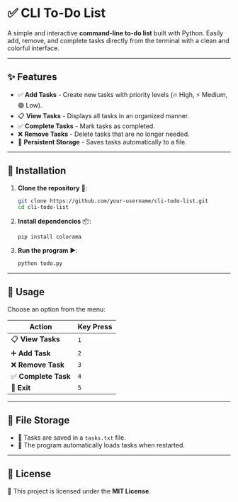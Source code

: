 # ✅ CLI To-Do List  

A simple and interactive **command-line to-do list** built with Python. Easily add, remove, and complete tasks directly from the terminal with a clean and colorful interface.  

---

## ✨ Features  

- ✅ **Add Tasks** - Create new tasks with priority levels (🔥 High, ⚡ Medium, 🟢 Low).  
- 📋 **View Tasks** - Displays all tasks in an organized manner.  
- ✅ **Complete Tasks** - Mark tasks as completed.  
- ❌ **Remove Tasks** - Delete tasks that are no longer needed.  
- 💾 **Persistent Storage** - Saves tasks automatically to a file.  

---

## 🔧 Installation  

1. **Clone the repository** 📂:  
   ```sh
   git clone https://github.com/your-username/cli-todo-list.git
   cd cli-todo-list
   ```
2. **Install dependencies** 📦:  
   ```sh
   pip install colorama
   ```
3. **Run the program** ▶️:  
   ```sh
   python todo.py
   ```

---

## 🚀 Usage  

Choose an option from the menu:  

| Action           | Key Press  |
|-----------------|------------|
| 📋 **View Tasks** | `1` |
| ➕ **Add Task** | `2` |
| ❌ **Remove Task** | `3` |
| ✅ **Complete Task** | `4` |
| 🚪 **Exit** | `5` |

---

## 📂 File Storage  

- 📌 Tasks are saved in a `tasks.txt` file.  
- 🔄 The program automatically loads tasks when restarted.  

---

## 📜 License  

📝 This project is licensed under the **MIT License**.  

